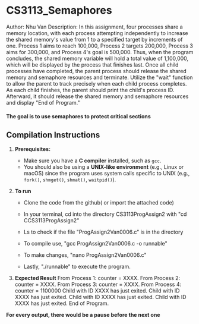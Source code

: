 # CS3113_Semaphores
Author: Nhu Van
Description: In this assignment, four processes share a memory location, with each process attempting independently to increase the shared memory's value from 1 to a specified target by increments of one. Process 1 aims to reach 100,000, Process 2 targets 200,000, Process 3 aims for 300,000, and Process 4's goal is 500,000. Thus, when the program concludes, the shared memory variable will hold a total value of 1,100,000, which will be displayed by the process that finishes last.
Once all child processes have completed, the parent process should release the shared memory and semaphore resources and terminate. Utilize the "wait" function to allow the parent to track precisely when each child process completes. As each child finishes, the parent should print the child's process ID. Afterward, it should release the shared memory and semaphore resources and display "End of Program."

#### The goal is to use semaphores to protect critical sections 
## **Compilation Instructions**

1. **Prerequisites:**

   - Make sure you have a **C compiler** installed, such as `gcc`.
   - You should also be using a **UNIX-like environment** (e.g., Linux or macOS) since the program uses system calls specific to UNIX (e.g., `fork()`, `shmget()`, `shmat()`, `waitpid()`).
2. **To run**
   - Clone the code from the github( or import the attached code)
   - In your terminal, cd into the directory CS3113ProgAssign2 with "cd CCS3113ProgAssign2"
   - Ls to check if the file "ProgAssign2Van0006.c" is in the directory
   - To compile use, "gcc ProgAssign2Van0006.c -o runnable"
   - To make changes, "nano ProgAssign2Van0006.c"
   
   - Lastly, "./runnable" to execute the program.
  
3.  **Expected Result**
From Process 1: counter = XXXX.
From Process 2: counter = XXXX.
From Process 3: counter = XXXX.
From Process 4: counter = 1100000
Child with ID XXXX has just exited.
Child with ID XXXX has just exited.
Child with ID XXXX has just exited.
Child with ID XXXX has just exited.
End of Program.

**For every output, there would be a pause before the next one**
 
   
